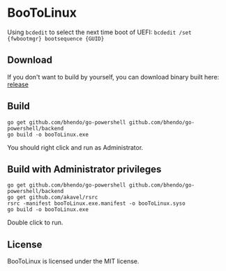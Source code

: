 # BooToLinux
Using `bcdedit` to select the next time boot of UEFI: ```bcdedit /set {fwbootmgr} bootsequence {GUID}```

## Download
If you don't want to build by yourself, you can download binary built here: [release](https://github.com/chengxuncc/booToLinux/releases)

## Build 
```dos
go get github.com/bhendo/go-powershell github.com/bhendo/go-powershell/backend
go build -o booToLinux.exe
```
You should right click and run as Administrator.

## Build with Administrator privileges
```dos
go get github.com/bhendo/go-powershell github.com/bhendo/go-powershell/backend
go get github.com/akavel/rsrc
rsrc -manifest booToLinux.exe.manifest -o booToLinux.syso
go build -o booToLinux.exe
```
Double click to run.

## License
BooToLinux is licensed under the MIT license.
